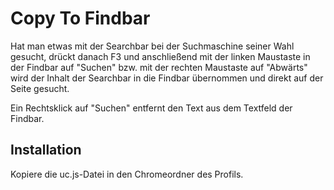 # Copy To Findbar
Hat man etwas mit der Searchbar bei der Suchmaschine seiner Wahl gesucht, drückt danach F3 und anschließend mit der linken Maustaste in der 
Findbar auf "Suchen" bzw. mit der rechten Maustaste auf "Abwärts" wird der Inhalt der Searchbar in die Findbar übernommen und direkt auf der Seite 
gesucht.

Ein Rechtsklick auf "Suchen" entfernt den Text aus dem Textfeld der Findbar.

## Installation
Kopiere die uc.js-Datei in den Chromeordner des Profils.

